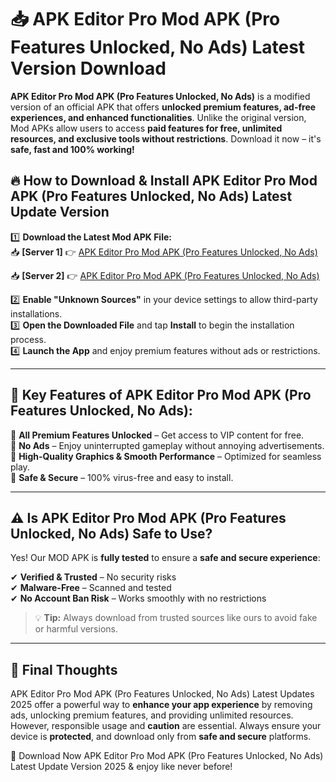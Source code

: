 # 📥 APK Editor Pro Mod APK (Pro Features Unlocked, No Ads) Latest Version Download

**APK Editor Pro Mod APK (Pro Features Unlocked, No Ads)** is a modified version of an official APK that offers **unlocked premium features, ad-free experiences, and enhanced functionalities**. Unlike the original version, Mod APKs allow users to access **paid features for free, unlimited resources, and exclusive tools without restrictions**. Download it now – it's **safe, fast and 100% working!**

## 🔥 **How to Download & Install APK Editor Pro Mod APK (Pro Features Unlocked, No Ads) Latest Update Version**

1️⃣ **Download the Latest Mod APK File:**  
📥 **[Server 1]** 👉 [APK Editor Pro Mod APK (Pro Features Unlocked, No Ads)](https://hapymods.com?title=APK+Editor+Pro+Mod+APK+(Pro+Features+Unlocked,+No+Ads))

📥 **[Server 2]** 👉 [APK Editor Pro Mod APK (Pro Features Unlocked, No Ads)](https://hapymods.com?title=APK+Editor+Pro+Mod+APK+(Pro+Features+Unlocked,+No+Ads))

2️⃣ **Enable "Unknown Sources"** in your device settings to allow third-party installations.  
3️⃣ **Open the Downloaded File** and tap **Install** to begin the installation process.  
4️⃣ **Launch the App** and enjoy premium features without ads or restrictions.

---

## 🌟 **Key Features of APK Editor Pro Mod APK (Pro Features Unlocked, No Ads):**
 
🔽 **All Premium Features Unlocked** – Get access to VIP content for free.  
🔽 **No Ads** – Enjoy uninterrupted gameplay without annoying advertisements.  
🔽 **High-Quality Graphics & Smooth Performance** – Optimized for seamless play.  
🔽 **Safe & Secure** – 100% virus-free and easy to install.  

---

## ⚠️ **Is APK Editor Pro Mod APK (Pro Features Unlocked, No Ads) Safe to Use?**

Yes! Our MOD APK is **fully tested** to ensure a **safe and secure experience**:

✔ **Verified & Trusted** – No security risks  
✔ **Malware-Free** – Scanned and tested  
✔ **No Account Ban Risk** – Works smoothly with no restrictions

> 💡 **Tip:** Always download from trusted sources like ours to avoid fake or harmful versions.

---

## 📌 **Final Thoughts**
 
APK Editor Pro Mod APK (Pro Features Unlocked, No Ads) Latest Updates 2025 offer a powerful way to **enhance your app experience** by removing ads, unlocking premium features, and providing unlimited resources. However, responsible usage and **caution** are essential. Always ensure your device is **protected**, and download only from **safe and secure** platforms.  

🔽 Download Now APK Editor Pro Mod APK (Pro Features Unlocked, No Ads) Latest Update Version 2025 & enjoy like never before!